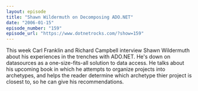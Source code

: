 ```yaml
---
layout: episode
title: "Shawn Wildermuth on Decomposing ADO.NET"
date: "2006-01-15"
episode_number: "159"
episode_url: "https://www.dotnetrocks.com/?show=159"
---
```


This week Carl Franklin and Richard Campbell interview Shawn Wildermuth about his experiences in the trenches with ADO.NET. He's down on datasources as a one-size-fits-all solution to data access. He talks about his upcoming book in which he attempts to organize projects into archetypes, and helps the reader determine which archetype thier project is closest to, so he can give his recommendations.
